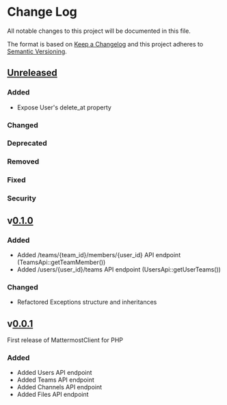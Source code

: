 # Change Log
All notable changes to this project will be documented in this file.

The format is based on [Keep a Changelog](http://keepachangelog.com/)
and this project adheres to [Semantic Versioning](http://semver.org/).

## [Unreleased](#unreleased)
### Added
- Expose User's delete_at property
### Changed
### Deprecated
### Removed
### Fixed
### Security

## v[0.1.0](https://github.com/thePanz/MattermostClient/releases/tag/0.1.0)
### Added
- Added /teams/{team_id}/members/{user_id} API endpoint (TeamsApi::getTeamMember())
- Added /users/{user_id}/teams API endpoint (UsersApi::getUserTeams())

### Changed
- Refactored Exceptions structure and inheritances

## v[0.0.1](https://github.com/thePanz/MattermostClient/releases/tag/0.0.1)

First release of MattermostClient for PHP

### Added
- Added Users API endpoint
- Added Teams API endpoint
- Added Channels API endpoint
- Added Files API endpoint
